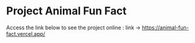 # Project Animal Fun Fact

Access the link below to see the project online :
link -> https://animal-fun-fact.vercel.app/
